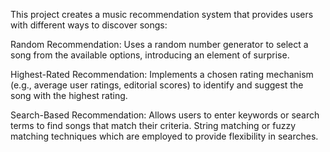 This project creates a music recommendation system that provides users with different ways to discover songs:

Random Recommendation:
      Uses a random number generator to select a song from the available options, introducing an element of surprise.

Highest-Rated Recommendation:
      Implements a chosen rating mechanism (e.g., average user ratings, editorial scores) to identify and suggest the song with the highest rating.

Search-Based Recommendation:
      Allows users to enter keywords or search terms to find songs that match their criteria. String matching or fuzzy matching techniques which are employed to provide flexibility in searches.

